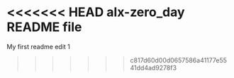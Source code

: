 <<<<<<< HEAD
alx-zero_day README file
=======
My first readme edit 1
>>>>>>> c817d60d00d0657586a41177e5541dd4ad9278f3

